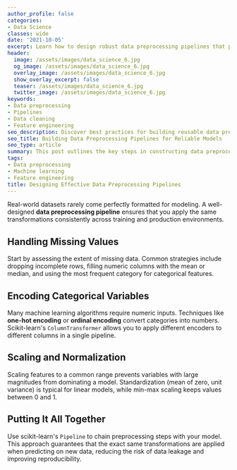 ```yaml
---
author_profile: false
categories:
- Data Science
classes: wide
date: '2021-10-05'
excerpt: Learn how to design robust data preprocessing pipelines that prepare raw data for modeling.
header:
  image: /assets/images/data_science_6.jpg
  og_image: /assets/images/data_science_6.jpg
  overlay_image: /assets/images/data_science_6.jpg
  show_overlay_excerpt: false
  teaser: /assets/images/data_science_6.jpg
  twitter_image: /assets/images/data_science_6.jpg
keywords:
- Data preprocessing
- Pipelines
- Data cleaning
- Feature engineering
seo_description: Discover best practices for building reusable data preprocessing pipelines that handle missing values, encoding, and feature scaling.
seo_title: Building Data Preprocessing Pipelines for Reliable Models
seo_type: article
summary: This post outlines the key steps in constructing data preprocessing pipelines using tools like scikit-learn to ensure consistent model inputs.
tags:
- Data preprocessing
- Machine learning
- Feature engineering
title: Designing Effective Data Preprocessing Pipelines
---
```


Real-world datasets rarely come perfectly formatted for modeling. A well-designed **data preprocessing pipeline** ensures that you apply the same transformations consistently across training and production environments.

## Handling Missing Values

Start by assessing the extent of missing data. Common strategies include dropping incomplete rows, filling numeric columns with the mean or median, and using the most frequent category for categorical features.

## Encoding Categorical Variables

Many machine learning algorithms require numeric inputs. Techniques like **one-hot encoding** or **ordinal encoding** convert categories into numbers. Scikit-learn's `ColumnTransformer` allows you to apply different encoders to different columns in a single pipeline.

## Scaling and Normalization

Scaling features to a common range prevents variables with large magnitudes from dominating a model. Standardization (mean of zero, unit variance) is typical for linear models, while min-max scaling keeps values between 0 and 1.

## Putting It All Together

Use scikit-learn's `Pipeline` to chain preprocessing steps with your model. This approach guarantees that the exact same transformations are applied when predicting on new data, reducing the risk of data leakage and improving reproducibility.
